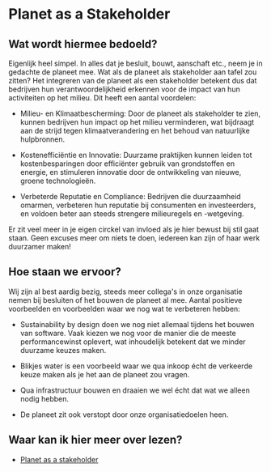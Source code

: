 # Planet as a Stakeholder

## Wat wordt hiermee bedoeld?
Eigenlijk heel simpel. In alles dat je besluit, bouwt, aanschaft etc., neem je in gedachte de planeet mee. Wat als de planeet als stakeholder aan tafel zou zitten? Het integreren van de planeet als een stakeholder betekent dus dat bedrijven hun verantwoordelijkheid erkennen voor de impact van hun activiteiten op het milieu. Dit heeft een aantal voordelen:

- Milieu- en Klimaatbescherming: Door de planeet als stakeholder te zien, kunnen bedrijven hun impact op het milieu verminderen, wat bijdraagt aan de strijd tegen klimaatverandering en het behoud van natuurlijke hulpbronnen.

- Kostenefficiëntie en Innovatie: Duurzame praktijken kunnen leiden tot kostenbesparingen door efficiënter gebruik van grondstoffen en energie, en stimuleren innovatie door de ontwikkeling van nieuwe, groene technologieën.

- Verbeterde Reputatie en Compliance: Bedrijven die duurzaamheid omarmen, verbeteren hun reputatie bij consumenten en investeerders, en voldoen beter aan steeds strengere milieuregels en -wetgeving.

Er zit veel meer in je eigen circkel van invloed als je hier bewust bij stil gaat staan. Geen excuses meer om niets te doen, iedereen kan zijn of haar werk duurzamer maken!

## Hoe staan we ervoor?
Wij zijn al best aardig bezig, steeds meer collega's in onze organisatie nemen bij besluiten of het bouwen de planeet al mee. Aantal positieve voorbeelden en voorbeelden waar we nog wat te verbeteren hebben:

- Sustainability by design doen we nog niet allemaal tijdens het bouwen van software. Vaak kiezen we nog voor de manier die de meeste performancewinst oplevert, wat inhoudelijk betekent dat we minder duurzame keuzes maken.

- Blikjes water is een voorbeeld waar we qua inkoop écht de verkeerde keuze maken als je het aan de planeet zou vragen.

- Qua infrastructuur bouwen en draaien we wel écht dat wat we alleen nodig hebben.

- De planeet zit ook verstopt door onze organisatiedoelen heen.

## Waar kan ik hier meer over lezen?
- <a href="https://theplanetasastakeholder.com/">Planet as a stakeholder</a>